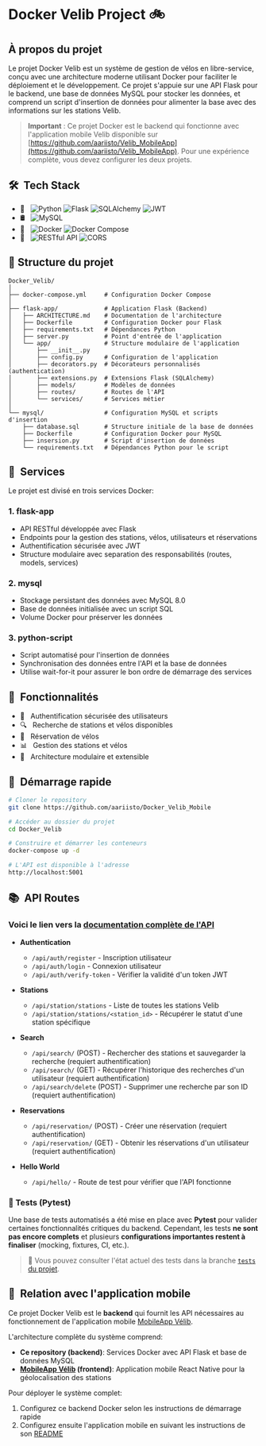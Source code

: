 # Docker Velib Project 🚲

## À propos du projet

Le projet Docker Velib est un système de gestion de vélos en libre-service, conçu avec une architecture moderne utilisant Docker pour faciliter le déploiement et le développement. Ce projet s'appuie sur une API Flask pour le backend, une base de données MySQL pour stocker les données, et comprend un script d'insertion de données pour alimenter la base avec des informations sur les stations Velib.

> **Important** : Ce projet Docker est le backend qui fonctionne avec l'application mobile Velib disponible sur [https://github.com/aariisto/Velib_MobileApp](https://github.com/aariisto/Velib_MobileApp). Pour une expérience complète, vous devez configurer les deux projets.

## 🛠 &nbsp;Tech Stack

- 🐍 &nbsp;
  ![Python](https://img.shields.io/badge/-Python-333333?style=flat&logo=python)
  ![Flask](https://img.shields.io/badge/-Flask-333333?style=flat&logo=flask)
  ![SQLAlchemy](https://img.shields.io/badge/-SQLAlchemy-333333?style=flat&logo=sqlalchemy)
  ![JWT](https://img.shields.io/badge/-JWT-333333?style=flat&logo=json-web-tokens)
- 🛢 &nbsp;
  ![MySQL](https://img.shields.io/badge/-MySQL-333333?style=flat&logo=mysql)
- 🐳 &nbsp;
  ![Docker](https://img.shields.io/badge/-Docker-333333?style=flat&logo=docker)
  ![Docker Compose](https://img.shields.io/badge/-Docker%20Compose-333333?style=flat&logo=docker)
- 🔧 &nbsp;
  ![RESTful API](https://img.shields.io/badge/-RESTful%20API-333333?style=flat&logo=api)
  ![CORS](https://img.shields.io/badge/-CORS-333333?style=flat&logo=cors)

## 📂 Structure du projet

```
Docker_Velib/
│
├── docker-compose.yml     # Configuration Docker Compose
│
├── flask-app/             # Application Flask (Backend)
│   ├── ARCHITECTURE.md    # Documentation de l'architecture
│   ├── Dockerfile         # Configuration Docker pour Flask
│   ├── requirements.txt   # Dépendances Python
│   ├── server.py          # Point d'entrée de l'application
│   └── app/               # Structure modulaire de l'application
│       ├── __init__.py
│       ├── config.py      # Configuration de l'application
│       ├── decorators.py  # Décorateurs personnalisés (authentication)
│       ├── extensions.py  # Extensions Flask (SQLAlchemy)
│       ├── models/        # Modèles de données
│       ├── routes/        # Routes de l'API
│       └── services/      # Services métier
│
└── mysql/                 # Configuration MySQL et scripts d'insertion
    ├── database.sql       # Structure initiale de la base de données
    ├── Dockerfile         # Configuration Docker pour MySQL
    ├── insersion.py       # Script d'insertion de données
    └── requirements.txt   # Dépendances Python pour le script
```

## 🚀 &nbsp;Services

Le projet est divisé en trois services Docker:

### 1. flask-app

- API RESTful développée avec Flask
- Endpoints pour la gestion des stations, vélos, utilisateurs et réservations
- Authentification sécurisée avec JWT
- Structure modulaire avec separation des responsabilités (routes, models, services)

### 2. mysql

- Stockage persistant des données avec MySQL 8.0
- Base de données initialisée avec un script SQL
- Volume Docker pour préserver les données

### 3. python-script

- Script automatisé pour l'insertion de données
- Synchronisation des données entre l'API et la base de données
- Utilise wait-for-it pour assurer le bon ordre de démarrage des services

## 🌟 &nbsp;Fonctionnalités

- 🔐 &nbsp; Authentification sécurisée des utilisateurs
- 🔍 &nbsp; Recherche de stations et vélos disponibles
- 📝 &nbsp; Réservation de vélos
- 📊 &nbsp; Gestion des stations et vélos
- 🔄 &nbsp; Architecture modulaire et extensible

## 🚀 &nbsp;Démarrage rapide

```bash
# Cloner le repository
git clone https://github.com/aariisto/Docker_Velib_Mobile

# Accéder au dossier du projet
cd Docker_Velib

# Construire et démarrer les conteneurs
docker-compose up -d

# L'API est disponible à l'adresse
http://localhost:5001
```

## 📚 &nbsp;API Routes

### Voici le lien vers la [documentation complète de l'API](https://documenter.getpostman.com/view/39128991/2sB2x9hqEY)

- **Authentication**

  - `/api/auth/register` - Inscription utilisateur
  - `/api/auth/login` - Connexion utilisateur
  - `/api/auth/verify-token` - Vérifier la validité d'un token JWT

- **Stations**

  - `/api/station/stations` - Liste de toutes les stations Velib
  - `/api/station/stations/<station_id>` - Récupérer le statut d'une station spécifique

- **Search**

  - `/api/search/` (POST) - Rechercher des stations et sauvegarder la recherche (requiert authentification)
  - `/api/search/` (GET) - Récupérer l'historique des recherches d'un utilisateur (requiert authentification)
  - `/api/search/delete` (POST) - Supprimer une recherche par son ID (requiert authentification)

- **Reservations**

  - `/api/reservation/` (POST) - Créer une réservation (requiert authentification)
  - `/api/reservation/` (GET) - Obtenir les réservations d'un utilisateur (requiert authentification)

- **Hello World**
  - `/api/hello/` - Route de test pour vérifier que l'API fonctionne
 
### 🧪 Tests (Pytest)

Une base de tests automatisés a été mise en place avec **Pytest** pour valider certaines fonctionnalités critiques du backend. Cependant, les tests **ne sont pas encore complets** et plusieurs **configurations importantes restent à finaliser** (mocking, fixtures, CI, etc.).

> 🔧 Vous pouvez consulter l'état actuel des tests dans la branche [`tests` du projet](https://github.com/aariisto/Velib_MobileApp/tree/tests).

## 🔄 &nbsp;Relation avec l'application mobile

Ce projet Docker Velib est le **backend** qui fournit les API nécessaires au fonctionnement de l'application mobile [MobileApp Vélib](https://github.com/aariisto/Velib_MobileApp).

L'architecture complète du système comprend:

- **Ce repository (backend)**: Services Docker avec API Flask et base de données MySQL
- **[MobileApp Vélib](https://github.com/aariisto/Velib_MobileApp) (frontend)**: Application mobile React Native pour la géolocalisation des stations

Pour déployer le système complet:

1. Configurez ce backend Docker selon les instructions de démarrage rapide
2. Configurez ensuite l'application mobile en suivant les instructions de son [README](https://github.com/aariisto/Velib_MobileApp)
